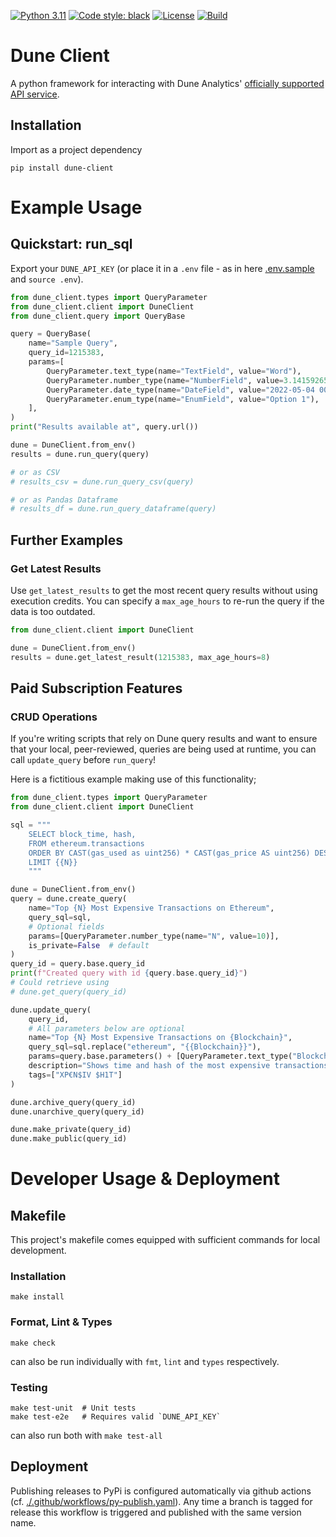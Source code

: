 [![Python 3.11](https://img.shields.io/badge/python-3.11-blue.svg)](https://www.python.org/downloads/release/python-3102/)
[![Code style: black](https://img.shields.io/badge/code%20style-black-000000.svg)](https://github.com/psf/black)
[![License](https://img.shields.io/badge/License-Apache%202.0-blue.svg)](https://opensource.org/licenses/Apache-2.0)
[![Build](https://github.com/duneanalytics/dune-client/actions/workflows/pull-request.yaml/badge.svg)](https://github.com/duneanalytics/dune-client/actions/workflows/pull-request.yml)

# Dune Client

A python framework for interacting with Dune Analytics' [officially supported API
service](https://duneanalytics.notion.site/API-Documentation-1b93d16e0fa941398e15047f643e003a).

## Installation

Import as a project dependency

```shell
pip install dune-client
```

# Example Usage

## Quickstart: run_sql

Export your `DUNE_API_KEY` (or place it in a `.env` file - as in
here [.env.sample](./.env.sample) and `source .env`).

```python
from dune_client.types import QueryParameter
from dune_client.client import DuneClient
from dune_client.query import QueryBase

query = QueryBase(
    name="Sample Query",
    query_id=1215383,
    params=[
        QueryParameter.text_type(name="TextField", value="Word"),
        QueryParameter.number_type(name="NumberField", value=3.1415926535),
        QueryParameter.date_type(name="DateField", value="2022-05-04 00:00:00"),
        QueryParameter.enum_type(name="EnumField", value="Option 1"),
    ],
)
print("Results available at", query.url())

dune = DuneClient.from_env()
results = dune.run_query(query)

# or as CSV
# results_csv = dune.run_query_csv(query)

# or as Pandas Dataframe
# results_df = dune.run_query_dataframe(query)
```

## Further Examples

### Get Latest Results
Use `get_latest_results` to get the most recent query results without using execution credits. 
You can specify a `max_age_hours` to re-run the query if the data is too outdated.

```python
from dune_client.client import DuneClient

dune = DuneClient.from_env()
results = dune.get_latest_result(1215383, max_age_hours=8)
```

## Paid Subscription Features

### CRUD Operations

If you're writing scripts that rely on Dune query results and want to ensure that your local, 
peer-reviewed, queries are being used at runtime, you can call `update_query` before `run_query`!

Here is a fictitious example making use of this functionality;

```python
from dune_client.types import QueryParameter
from dune_client.client import DuneClient

sql = """
    SELECT block_time, hash,
    FROM ethereum.transactions
    ORDER BY CAST(gas_used as uint256) * CAST(gas_price AS uint256) DESC
    LIMIT {{N}}
    """

dune = DuneClient.from_env()
query = dune.create_query(
    name="Top {N} Most Expensive Transactions on Ethereum",
    query_sql=sql,
    # Optional fields
    params=[QueryParameter.number_type(name="N", value=10)],
    is_private=False  # default
)
query_id = query.base.query_id
print(f"Created query with id {query.base.query_id}")
# Could retrieve using 
# dune.get_query(query_id)

dune.update_query(
    query_id, 
    # All parameters below are optional
    name="Top {N} Most Expensive Transactions on {Blockchain}",
    query_sql=sql.replace("ethereum", "{{Blockchain}}"),
    params=query.base.parameters() + [QueryParameter.text_type("Blockchain", "ethereum")],
    description="Shows time and hash of the most expensive transactions",
    tags=["XP€N$IV $H1T"]
)

dune.archive_query(query_id)
dune.unarchive_query(query_id)

dune.make_private(query_id)
dune.make_public(query_id)
```

# Developer Usage & Deployment

## Makefile
This project's makefile comes equipped with sufficient commands for local development.

### Installation

```shell
make install
````

### Format, Lint & Types
```shell
make check
```
can also be run individually with `fmt`, `lint` and `types` respectively. 

### Testing
```shell
make test-unit  # Unit tests 
make test-e2e   # Requires valid `DUNE_API_KEY`
```
can also run both with `make test-all`

## Deployment

Publishing releases to PyPi is configured automatically via github actions 
(cf. [./.github/workflows/py-publish.yaml](./.github/workflows/py-publish.yaml)).
Any time a branch is tagged for release this workflow is triggered and published with the same version name.
